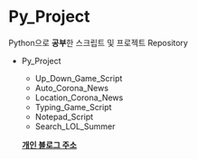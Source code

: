 # Py_Project
Python으로 **공부**한 스크립트 및 프로젝트 Repository

* Py_Project
  * Up_Down_Game_Script
  * Auto_Corona_News
  * Location_Corona_News
  * Typing_Game_Script
  * Notepad_Script
  * Search_LOL_Summer
  
  
  [**개인 블로그 주소**](https://it-neicebee.tistory.com/)

